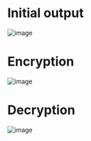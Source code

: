 # Initial output
![image](https://github.com/rocky-2904/tyui/assets/173170607/ee1d5e81-3d65-4946-93d2-26190d8aec0e)

# Encryption
![image](https://github.com/rocky-2904/tyui/assets/173170607/5cd2605c-ec9d-477f-ae83-af47b0c84eb8)

# Decryption
![image](https://github.com/rocky-2904/tyui/assets/173170607/19cf8e5b-66c0-4013-b4a5-693af00d13fb)
